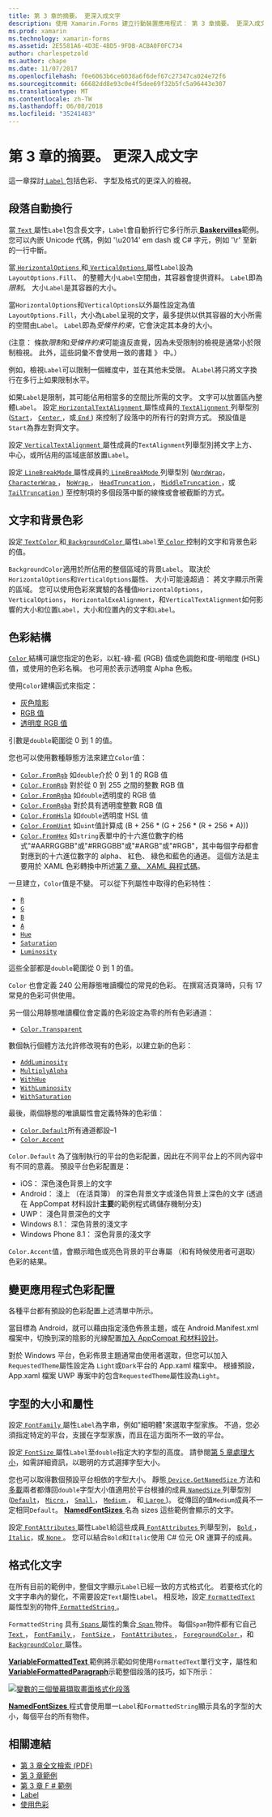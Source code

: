 ```yaml
---
title: 第 3 章的摘要。 更深入成文字
description: 使用 Xamarin.Forms 建立行動裝置應用程式： 第 3 章摘要。 更深入成文字
ms.prod: xamarin
ms.technology: xamarin-forms
ms.assetid: 2E5581A6-4D3E-4BD5-9FDB-ACBA0F0FC734
author: charlespetzold
ms.author: chape
ms.date: 11/07/2017
ms.openlocfilehash: f0e6063b6ce6038a6f6def67c27347ca024e72f6
ms.sourcegitcommit: 66682dd8e93c0e4f5dee69f32b5fc5a96443e307
ms.translationtype: MT
ms.contentlocale: zh-TW
ms.lasthandoff: 06/08/2018
ms.locfileid: "35241483"
---
```

# <a name="summary-of-chapter-3-deeper-into-text"></a>第 3 章的摘要。 更深入成文字

這一章探討[ `Label` ](https://developer.xamarin.com/api/type/Xamarin.Forms.Label/)包括色彩、 字型及格式的更深入的檢視。

## <a name="wrapping-paragraphs"></a>段落自動換行

當[ `Text` ](https://developer.xamarin.com/api/property/Xamarin.Forms.Label.Text/)屬性`Label`包含長文字，`Label`會自動折行它多行所示[ **Baskervilles**](https://github.com/xamarin/xamarin-forms-book-samples/tree/master/Chapter03/Baskervilles)範例。 您可以內嵌 Unicode 代碼，例如 '\u2014' em dash 或 C# 字元，例如 '\r' 至新的一行中斷。

當[ `HorizontalOptions` ](https://developer.xamarin.com/api/property/Xamarin.Forms.View.HorizontalOptions/)和[ `VerticalOptions` ](https://developer.xamarin.com/api/property/Xamarin.Forms.View.VerticalOptions/)屬性`Label`設為`LayoutOptions.Fill`、 的整體大小`Label`空間由，其容器會提供資料。 `Label`即為*限制*。 大小`Label`是其容器的大小。

當`HorizontalOptions`和`VerticalOptions`以外屬性設定為值`LayoutOptions.Fill`，大小為`Label`呈現的文字，最多提供以供其容器的大小所需的空間由`Label`。 `Label`即為*受條件約束*，它會決定其本身的大小。

(注意： 條款*限制*和*受條件約束*可能違反直覺，因為未受限制的檢視是通常小於限制檢視。 此外，這些詞彙不會使用一致的書籍 》 中。）

例如，檢視`Label`可以限制一個維度中，並在其他未受限。 A`Label`將只將文字換行在多行上如果限制水平。

如果`Label`是限制，其可能佔用相當多的空間比所需的文字。 文字可以放置區內整體`Label`。 設定[ `HorizontalTextAlignment` ](https://developer.xamarin.com/api/property/Xamarin.Forms.Label.HorizontalTextAlignment/)屬性成員的[ `TextAlignment` ](https://developer.xamarin.com/api/type/Xamarin.Forms.TextAlignment/)列舉型別 ([`Start`](https://developer.xamarin.com/api/field/Xamarin.Forms.TextAlignment.Start/)， [ `Center` ](https://developer.xamarin.com/api/field/Xamarin.Forms.TextAlignment.Center/)，或[ `End` ](https://developer.xamarin.com/api/field/Xamarin.Forms.TextAlignment.Center/)) 來控制了段落中的所有行的對齊方式。 預設值是`Start`為靠左對齊文字。

設定[ `VerticalTextAlignment` ](https://developer.xamarin.com/api/property/Xamarin.Forms.Label.VerticalTextAlignment/)屬性成員的`TextAlignment`列舉型別將文字上方、 中心，或所佔用的區域底部放置`Label`。

設定[ `LineBreakMode` ](https://developer.xamarin.com/api/property/Xamarin.Forms.Label.LineBreakMode/)屬性成員的[ `LineBreakMode` ](https://developer.xamarin.com/api/type/Xamarin.Forms.LineBreakMode/)列舉型別 ([`WordWrap`](https://developer.xamarin.com/api/field/Xamarin.Forms.LineBreakMode.WordWrap/)， [ `CharacterWrap` ](https://developer.xamarin.com/api/field/Xamarin.Forms.LineBreakMode.CharacterWrap/)， [ `NoWrap` ](https://developer.xamarin.com/api/field/Xamarin.Forms.LineBreakMode.NoWrap/)， [ `HeadTruncation` ](https://developer.xamarin.com/api/field/Xamarin.Forms.LineBreakMode.HeadTruncation/)， [ `MiddleTruncation` ](https://developer.xamarin.com/api/field/Xamarin.Forms.LineBreakMode.MiddleTruncation/)，或[ `TailTruncation` ](https://developer.xamarin.com/api/field/Xamarin.Forms.LineBreakMode.TailTruncation/)) 至控制項的多個段落中斷的線條或會被截斷的方式。

## <a name="text-and-background-colors"></a>文字和背景色彩

設定[ `TextColor` ](https://developer.xamarin.com/api/property/Xamarin.Forms.Label.TextColor/)和[ `BackgroundColor` ](https://developer.xamarin.com/api/property/Xamarin.Forms.VisualElement.BackgroundColor/)屬性`Label`至[ `Color` ](https://developer.xamarin.com/api/type/Xamarin.Forms.Color/)控制的文字和背景色彩的值。

`BackgroundColor`適用於所佔用的整個區域的背景`Label`。 取決於`HorizontalOptions`和`VerticalOptions`屬性、 大小可能遠超過： 將文字顯示所需的區域。 您可以使用色彩來實驗的各種值`HorizontalOptions`， `VerticalOptions`， `HorizontalExeAlignment`，和`VerticalTextAlignment`如何影響的大小和位置`Label`，大小和位置內的文字和`Label`。

## <a name="the-color-structure"></a>色彩結構

[ `Color` ](https://developer.xamarin.com/api/type/Xamarin.Forms.Color/)結構可讓您指定的色彩，以紅-綠-藍 (RGB) 值或色調飽和度-明暗度 (HSL) 值，或使用的色彩名稱。 也可用於表示透明度 Alpha 色板。

使用`Color`建構函式來指定：

- [灰色陰影](https://developer.xamarin.com/api/constructor/Xamarin.Forms.Color.Color/p/System.Double/)
- [RGB 值](https://developer.xamarin.com/api/constructor/Xamarin.Forms.Color.Color/p/System.Double/System.Double/System.Double/)
- [透明度 RGB 值](https://developer.xamarin.com/api/constructor/Xamarin.Forms.Color.Color/p/System.Double/System.Double/System.Double/System.Double/)

引數是`double`範圍從 0 到 1 的值。

您也可以使用數種靜態方法來建立`Color`值：

- [`Color.FromRgb`](https://developer.xamarin.com/api/member/Xamarin.Forms.Color.FromRgb/p/System.Double/System.Double/System.Double/) 如`double`介於 0 到 1 的 RGB 值
- [`Color.FromRgb`](https://developer.xamarin.com/api/member/Xamarin.Forms.Color.FromRgb/p/System.Int32/System.Int32/System.Int32/) 對於從 0 到 255 之間的整數 RGB 值
- [`Color.FromRgba`](https://developer.xamarin.com/api/member/Xamarin.Forms.Color.FromRgba/p/System.Double/System.Double/System.Double/System.Double/) 如`double`透明度的 RGB 值
- [`Color.FromRgba`](https://developer.xamarin.com/api/member/Xamarin.Forms.Color.FromRgba/p/System.Int32/System.Int32/System.Int32/System.Int32/) 對於具有透明度整數 RGB 值
- [`Color.FromHsla`](https://developer.xamarin.com/api/member/Xamarin.Forms.Color.FromHsla/p/System.Double/System.Double/System.Double/System.Double/) 如`double`透明度 HSL 值
- [`Color.FromUint`](https://developer.xamarin.com/api/member/Xamarin.Forms.Color.FromUint/p/System.UInt32/) 如`uint`值計算成 (B + 256 * (G + 256 * (R + 256 * A)))
- [`Color.FromHex`](https://developer.xamarin.com/api/member/Xamarin.Forms.Color.FromHex/p/System.String/) 如`string`表單中的十六進位數字的格式"#AARRGGBB"或"#RRGGBB"或"#ARGB"或"#RGB"，其中每個字母都會對應到的十六進位數字的 alpha、 紅色、 綠色和藍色的通道。 這個方法是主要用於 XAML 色彩轉換中所述[第 7 章、 XAML 與程式碼](~/xamarin-forms/creating-mobile-apps-xamarin-forms/summaries/chapter07.md)。

一旦建立，`Color`值是不變。 可以從下列屬性中取得的色彩特性：

- [`R`](https://developer.xamarin.com/api/property/Xamarin.Forms.Color.R/)
- [`G`](https://developer.xamarin.com/api/property/Xamarin.Forms.Color.G/)
- [`B`](https://developer.xamarin.com/api/property/Xamarin.Forms.Color.B/)
- [`A`](https://developer.xamarin.com/api/property/Xamarin.Forms.Color.A/)
- [`Hue`](https://developer.xamarin.com/api/property/Xamarin.Forms.Color.Hue/)
- [`Saturation`](https://developer.xamarin.com/api/property/Xamarin.Forms.Color.Saturation/)
- [`Luminosity`](https://developer.xamarin.com/api/property/Xamarin.Forms.Color.Luminosity/)

這些全部都是`double`範圍從 0 到 1 的值。

`Color` 也會定義 240 公用靜態唯讀欄位的常見的色彩。 在撰寫活頁簿時，只有 17 常見的色彩可供使用。

另一個公用靜態唯讀欄位會定義的色彩設定為零的所有色彩通道：

- [`Color.Transparent`](https://developer.xamarin.com/api/field/Xamarin.Forms.Color.Transparent/)

數個執行個體方法允許修改現有的色彩，以建立新的色彩：

- [`AddLuminosity`](https://developer.xamarin.com/api/member/Xamarin.Forms.Color.AddLuminosity/p/System.Double/)
- [`MultiplyAlpha`](https://developer.xamarin.com/api/member/Xamarin.Forms.Color.MultiplyAlpha/p/System.Double/)
- [`WithHue`](https://developer.xamarin.com/api/member/Xamarin.Forms.Color.WithHue/p/System.Double/)
- [`WithLuminosity`](https://developer.xamarin.com/api/member/Xamarin.Forms.Color.WithLuminosity/p/System.Double/)
- [`WithSaturation`](https://developer.xamarin.com/api/member/Xamarin.Forms.Color.WithSaturation/p/System.Double/)

最後，兩個靜態的唯讀屬性會定義特殊的色彩值：

- [`Color.Default`](https://developer.xamarin.com/api/property/Xamarin.Forms.Color.Default/)所有通道都設&ndash;1
- [`Color.Accent`](https://developer.xamarin.com/api/property/Xamarin.Forms.Color.Accent/)

`Color.Default` 為了強制執行的平台的色彩配置，因此在不同平台上的不同內容中有不同的意義。 預設平台色彩配置是：

- iOS： 深色淺色背景上的文字
- Android： 淺上 （在活頁簿） 的深色背景文字或淺色背景上深色的文字 (透過在 AppCompat 材料設計**主要**的範例程式碼儲存機制分支)
- UWP： 淺色背景深色的文字
- Windows 8.1： 深色背景的淺文字
- Windows Phone 8.1： 深色背景的淺文字

`Color.Accent`值，會顯示暗色或亮色背景的平台專屬 （和有時候使用者可選取） 色彩的結果。

## <a name="changing-the-application-color-scheme"></a>變更應用程式色彩配置

各種平台都有預設的色彩配置上述清單中所示。

當目標為 Android，就可以藉由指定淺色佈景主題，或在 Android.Manifest.xml 檔案中，切換到深的陰影的光線配置[加入 AppCompat 和材料設計](~/xamarin-forms/platform/android/appcompat.md)。

對於 Windows 平台，色彩佈景主題通常由使用者選取，但您可以加入`RequestedTheme`屬性設定為 `Light`或`Dark`平台的 App.xaml 檔案中。 根據預設，App.xaml 檔案 UWP 專案中的包含`RequestedTheme`屬性設為`Light`。

## <a name="font-sizes-and-attributes"></a>字型的大小和屬性

設定[ `FontFamily` ](https://developer.xamarin.com/api/property/Xamarin.Forms.Label.FontFamily/)屬性`Label`為字串，例如"細明體"來選取字型家族。 不過，您必須指定特定的平台，支援在字型家族，而且在這方面所不一致的平台。

設定[ `FontSize` ](https://developer.xamarin.com/api/property/Xamarin.Forms.Label.FontSize/)屬性`Label`至`double`指定大約字型的高度。 請參閱[第 5 章處理大小](chapter05.md)，如需詳細資訊，以聰明的方式選擇字型大小。

您也可以取得數個預設平台相依的字型大小。 靜態[ `Device.GetNamedSize` ](https://developer.xamarin.com/api/member/Xamarin.Forms.Device.GetNamedSize/p/Xamarin.Forms.NamedSize/System.Type/)方法和[多載](https://developer.xamarin.com/api/member/Xamarin.Forms.Device.GetNamedSize/p/Xamarin.Forms.NamedSize/Xamarin.Forms.Element/)兩者都傳回`double`字型大小值適用於平台根據的成員[ `NamedSize` ](https://developer.xamarin.com/api/type/Xamarin.Forms.NamedSize/)列舉型別 ([`Default`](https://developer.xamarin.com/api/field/Xamarin.Forms.NamedSize.Default/)， [ `Micro` ](https://developer.xamarin.com/api/field/Xamarin.Forms.NamedSize.Micro/)， [ `Small` ](https://developer.xamarin.com/api/field/Xamarin.Forms.NamedSize.Small/)， [ `Medium` ](https://developer.xamarin.com/api/field/Xamarin.Forms.NamedSize.Medium/)， 和[ `Large` ](https://developer.xamarin.com/api/field/Xamarin.Forms.NamedSize.Large/))。 從傳回的值`Medium`成員不一定相同`Default`。 [ **NamedFontSizes** ](https://github.com/xamarin/xamarin-forms-book-samples/tree/master/Chapter03/NamedFontSizes)名為 sizes 這些範例會顯示的文字。

設定[ `FontAttributes` ](https://developer.xamarin.com/api/property/Xamarin.Forms.Label.FontAttributes/)屬性`Label`給這些成員[ `FontAttributes` ](https://developer.xamarin.com/api/type/Xamarin.Forms.FontAttributes/)列舉型別， [ `Bold` ](https://developer.xamarin.com/api/field/Xamarin.Forms.FontAttributes.Bold/)， [ `Italic`](https://developer.xamarin.com/api/field/Xamarin.Forms.FontAttributes.Italic/)，或[ `None` ](https://developer.xamarin.com/api/field/Xamarin.Forms.FontAttributes.None/)。 您可以結合`Bold`和`Italic`使用 C# 位元 OR 運算子的成員。

## <a name="formatted-text"></a>格式化文字

在所有目前的範例中，整個文字顯示`Label`已經一致的方式格式化。 若要格式化的文字字串內的變化，不需要設定`Text`屬性`Label`。 相反地，設定[ `FormattedText` ](https://developer.xamarin.com/api/property/Xamarin.Forms.Label.FormattedText/)屬性型別的物件[ `FormattedString` ](https://developer.xamarin.com/api/type/Xamarin.Forms.FormattedString/)。

`FormattedString` 具有[ `Spans` ](https://developer.xamarin.com/api/property/Xamarin.Forms.FormattedString.Spans/)屬性的集合[ `Span` ](https://developer.xamarin.com/api/type/Xamarin.Forms.Span/)物件。 每個`Span`物件都有它自己[ `Text` ](https://developer.xamarin.com/api/property/Xamarin.Forms.Span.Text/)， [ `FontFamily` ](https://developer.xamarin.com/api/property/Xamarin.Forms.Span.FontFamily/)， [ `FontSize` ](https://developer.xamarin.com/api/property/Xamarin.Forms.Span.FontSize/)， [ `FontAttributes` ](https://developer.xamarin.com/api/property/Xamarin.Forms.Span.FontAttributes/)， [ `ForegroundColor` ](https://developer.xamarin.com/api/property/Xamarin.Forms.Span.ForegroundColor/)，和[ `BackgroundColor` ](https://developer.xamarin.com/api/property/Xamarin.Forms.Span.BackgroundColor/)屬性。

[ **VariableFormattedText** ](https://github.com/xamarin/xamarin-forms-book-samples/tree/master/Chapter03/VarFormText)範例將示範如何使用`FormattedText`單行文字，屬性和[ **VariableFormattedParagraph**](https://github.com/xamarin/xamarin-forms-book-samples/tree/master/Chapter03/VarFormPara)示範整個段落的技巧，如下所示：

[![變數的三個螢幕擷取畫面格式化段落](images/ch03fg06-small.png "變數格式的標籤文字")](images/ch03fg06-large.png#lightbox "變數格式的標籤文字")

[ **NamedFontSizes** ](https://github.com/xamarin/xamarin-forms-book-samples/tree/master/Chapter03/NamedFontSizes)程式會使用單一`Label`和`FormattedString`顯示具名的字型的大小，每個平台的所有物件。



## <a name="related-links"></a>相關連結

- [第 3 章全文檢索 (PDF)](https://download.xamarin.com/developer/xamarin-forms-book/XamarinFormsBook-Ch03-Apr2016.pdf)
- [第 3 章範例](https://github.com/xamarin/xamarin-forms-book-samples/tree/master/Chapter03)
- [第 3 章 F # 範例](https://github.com/xamarin/xamarin-forms-book-samples/tree/master/Chapter03/FS)
- [Label](~/xamarin-forms/user-interface/text/label.md)
- [使用色彩](~/xamarin-forms/user-interface/colors.md)
